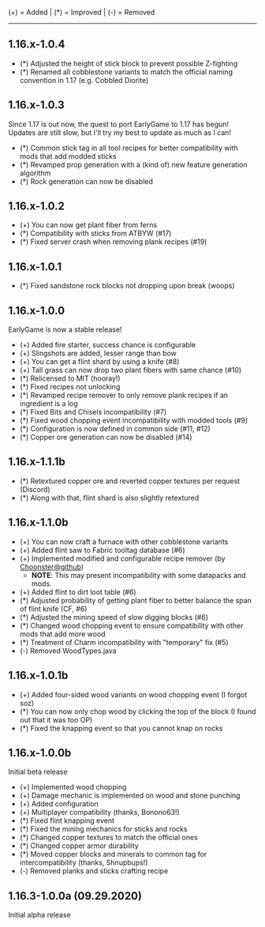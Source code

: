(+) = Added | (*) = Improved | (-) = Removed

***

## 1.16.x-1.0.4
- (*) Adjusted the height of stick block to prevent possible Z-fighting
- (*) Renamed all cobblestone variants to match the official naming convention in 1.17 (e.g. Cobbled Diorite)

## 1.16.x-1.0.3
Since 1.17 is out now, the quest to port EarlyGame to 1.17 has begun! Updates are still slow, but I'll try my best to update as much as I can!
- (*) Common stick tag in all tool recipes for better compatibility with mods that add modded sticks
- (*) Revamped prop generation with a (kind of) new feature generation algorithm
- (*) Rock generation can now be disabled

## 1.16.x-1.0.2
- (+) You can now get plant fiber from ferns
- (*) Compatibility with sticks from ATBYW (#17)
- (*) Fixed server crash when removing plank recipes (#19)

## 1.16.x-1.0.1
- (*) Fixed sandstone rock blocks not dropping upon break (woops)

## 1.16.x-1.0.0
EarlyGame is now a stable release!
- (+) Added fire starter, success chance is configurable
- (+) Slingshots are added, lesser range than bow
- (+) You can get a flint shard by using a knife (#8)
- (+) Tall grass can now drop two plant fibers with same chance (#10)
- (*) Relicensed to MIT (hooray!)
- (*) Fixed recipes not unlocking
- (*) Revamped recipe remover to only remove plank recipes if an ingredient is a log
- (*) Fixed Bits and Chisels incompatibility (#7)
- (*) Fixed wood chopping event incompatibility with modded tools (#9)
- (*) Configuration is now defined in common side (#11, #12)
- (*) Copper ore generation can now be disabled (#14)

## 1.16.x-1.1.1b
- (*) Retextured copper ore and reverted copper textures per request (Discord)
- (*) Along with that, flint shard is also slightly retextured

## 1.16.x-1.1.0b
- (+) You can now craft a furnace with other cobblestone variants
- (+) Added flint saw to Fabric tooltag database (#6)
- (+) Implemented modified and configurable recipe remover (by [Choonster@github](https://bit.ly/2BLB9t3))
    - **NOTE**: This may present incompatibility with some datapacks and mods.
- (+) Added flint to dirt loot table (#6)
- (*) Adjusted probability of getting plant fiber to better balance the span of flint knife (CF, #6)
- (*) Adjusted the mining speed of slow digging blocks (#6)
- (*) Changed wood chopping event to ensure compatibility with other mods that add more wood
- (*) Treatment of Charm incompatibility with "temporary" fix (#5)
- (-) Removed WoodTypes.java

## 1.16.x-1.0.1b
- (+) Added four-sided wood variants on wood chopping event (I forgot soz)
- (*) You can now only chop wood by clicking the top of the block (I found out that it was too OP)
- (*) Fixed the knapping event so that you cannot knap on rocks

## 1.16.x-1.0.0b
Initial beta release
- (+) Implemented wood chopping
- (+) Damage mechanic is implemented on wood and stone punching
- (+) Added configuration
- (+) Multiplayer compatibility (thanks, Bonono63!)
- (*) Fixed flint knapping event
- (*) Fixed the mining mechanics for sticks and rocks
- (*) Changed copper textures to match the official ones
- (*) Changed copper armor durability
- (*) Moved copper blocks and minerals to common tag for intercompatibility (thanks, Shnupbups!)
- (-) Removed planks and sticks crafting recipe

## 1.16.3-1.0.0a (09.29.2020)
Initial alpha release